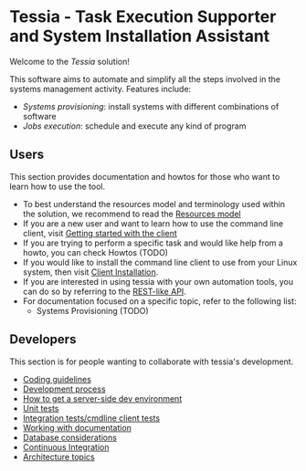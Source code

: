 <!--
Copyright 2016, 2017 IBM Corp.

Licensed under the Apache License, Version 2.0 (the "License");
you may not use this file except in compliance with the License.
You may obtain a copy of the License at

   http://www.apache.org/licenses/LICENSE-2.0

Unless required by applicable law or agreed to in writing, software
distributed under the License is distributed on an "AS IS" BASIS,
WITHOUT WARRANTIES OR CONDITIONS OF ANY KIND, either express or implied.
See the License for the specific language governing permissions and
limitations under the License.
-->
# Tessia - Task Execution Supporter and System Installation Assistant

Welcome to the *Tessia* solution!

This software aims to automate and simplify all the steps involved in the systems management activity. Features include:

- *Systems provisioning*: install systems with different combinations of software
- *Jobs execution*: schedule and execute any kind of program

## **Users**

This section provides documentation and howtos for those who want to learn how to use the tool.

- To best understand the resources model and terminology used within the solution, we recommend to read the [Resources model](users/resources_model.md)
- If you are a new user and want to learn how to use the command line client, visit [Getting started with the client](users/client.md)
- If you are trying to perform a specific task and would like help from a howto, you can check Howtos (TODO)
- If you would like to install the command line client to use from your Linux system, then visit [Client Installation](users/client_install.md).
- If you are interested in using tessia with your own automation tools, you can do so by referring to the [REST-like API](users/api.md).
- For documentation focused on a specific topic, refer to the following list:
    - Systems Provisioning (TODO)

## **Developers**

This section is for people wanting to collaborate with tessia's development.

- [Coding guidelines](developers/coding_guidelines.md)
- [Development process](developers/dev_process.md)
- [How to get a server-side dev environment](developers/dev_env.md)
- [Unit tests](developers/unit_tests.md)
- [Integration tests/cmdline client tests](developers/client_tests.md)
- [Working with documentation](developers/documentation.md)
- [Database considerations](developers/database.md)
- [Continuous Integration](developers/continuous_integration.md)
- [Architecture topics](developers/arch.md)
